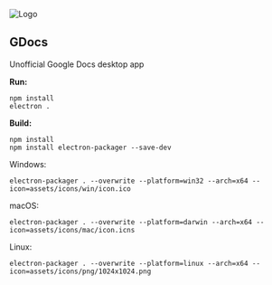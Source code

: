 ![Logo](https://cdn.rawgit.com/Vista1nik/GDocs/49cb3d76/assets/icons/web/312x312.png)
## GDocs ##
Unofficial Google Docs desktop app

**Run:**
 

    npm install
    electron .

**Build:**

    npm install
    npm install electron-packager --save-dev
 Windows:
 

    electron-packager . --overwrite --platform=win32 --arch=x64 --icon=assets/icons/win/icon.ico
  macOS:
  

    electron-packager . --overwrite --platform=darwin --arch=x64 --icon=assets/icons/mac/icon.icns
   Linux:
   

    electron-packager . --overwrite --platform=linux --arch=x64 --icon=assets/icons/png/1024x1024.png
